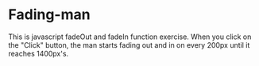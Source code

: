 # Fading-man
This is javascript fadeOut and fadeIn function exercise. When you click on the "Click" button, the man starts fading out and in on every 200px until it reaches 1400px's.
